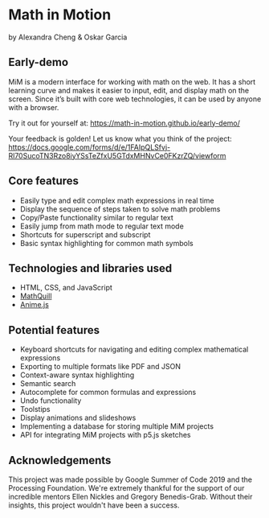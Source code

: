 # Math in Motion

by Alexandra Cheng & Oskar Garcia 


## Early-demo
MiM is a modern interface for working with math on the web. It has a short learning curve and makes it easier to input, edit, and display math on the screen. Since it’s built with core web technologies, it can be used by anyone with a browser.

Try it out for yourself at: https://math-in-motion.github.io/early-demo/

Your feedback is golden! Let us know what you think of the project:
https://docs.google.com/forms/d/e/1FAIpQLSfvj-Rl70SucoTN3Rzo8iyYSsTeZfxU5GTdxMHNvCe0FKzrZQ/viewform


## Core features

* Easily type and edit complex math expressions in real time
* Display the sequence of steps taken to solve math problems
* Copy/Paste functionality similar to regular text
* Easily jump from math mode to regular text mode
* Shortcuts for superscript and subscript
* Basic syntax highlighting for common math symbols


## Technologies and libraries used

* HTML, CSS, and JavaScript
* [MathQuill](http://mathquill.com/)
* [Anime.js](https://animejs.com/)


## Potential features

* Keyboard shortcuts for navigating and editing complex mathematical expressions
* Exporting to multiple formats like PDF and JSON
* Context-aware syntax highlighting
* Semantic search
* Autocomplete for common formulas and expressions
* Undo functionality
* Toolstips
* Display animations and slideshows
* Implementing a database for storing multiple MiM projects
* API for integrating MiM projects with p5.js sketches

## Acknowledgements

This project was made possible by Google Summer of Code 2019 and the Processing Foundation. We're extremely thankful for the support of our incredible mentors Ellen Nickles and Gregory Benedis-Grab. Without their insights, this project wouldn't have been a success. 


